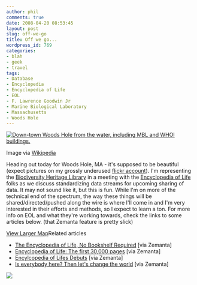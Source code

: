 ```yaml
---
author: phil
comments: true
date: 2008-04-20 08:53:45
layout: post
slug: off-we-go
title: Off we go...
wordpress_id: 769
categories:
- blah
- geek
- travel
tags:
- Database
- Encyclopedia
- Encyclopedia of Life
- EOL
- F. Lawrence Goodwin Jr
- Marine Biological Laboratory
- Massachusetts
- Woods Hole
---
```


[![Down-town Woods Hole from the water, including MBL and WHOI buildings.](http://upload.wikimedia.org/wikipedia/commons/thumb/2/29/Woods_Hole%2C_MA_from_the_water.jpg/202px-Woods_Hole%2C_MA_from_the_water.jpg)](http://commons.wikipedia.org/wiki/Image:Woods_Hole%2C_MA_from_the_water.jpg)

Image via [Wikipedia](http://commons.wikipedia.org/wiki/Image:Woods_Hole%2C_MA_from_the_water.jpg)

Heading out today for Woods Hole, MA - it's supposed to be beautiful (expect pictures on my grossly underused [flickr account](http://flickr.com/photos/fak3r)).  I'm representing the [Biodiversity Heritage Library](http://www.biodiversitylibrary.org/) in a meeting with the [Encyclopedia of Life](http://eol.org) folks as we discuss standardizing data streams for upcoming sharing of data.  It may not sound like it, but this is fun.  While I'm on more of the technical end of the spectrum, the way these things will be shared/directed/pushed along the wire is where I'll come in and I'm very interested in their efforts and methods, so I expect to learn a ton.  For more info on EOL and what they're working towards, check the links to some articles below. (that Zemanta feature is pretty slick)

  
[View Larger Map](http://maps.google.com/maps?ie=UTF8&t=h&ll=41.525801,-70.657539&spn=0.089961,0.188828&z=12&source=embed)Related articles

  * [The Encyclopedia of Life, No Bookshelf Required](http://www10.nytimes.com/2008/02/26/science/26ency.html?_r=5&ex=1361768400&en=77949abf02b7ea19&ei=5088&partner=rssnyt&emc=rss&oref=slogin&oref=slogin&oref=slogin&oref=slogin) [via Zemanta]
  * [Encyclopedia of Life: The first 30,000 pages](http://www.telegraph.co.uk/earth/main.jhtml?xml=/earth/2008/02/26/eaencyc126.xml) [via Zemanta]
  * [Encylcopedia of Lifes Debuts](http://www.readwriteweb.com/archives/encylcopedia_of_lifes_debuts.php) [via Zemanta]
  * [Is everybody here? Then let's change the world](http://www.guardian.co.uk/technology/2008/mar/20/interviews.internet?gusrc=rss) [via Zemanta]

[![](http://img.zemanta.com/pixie.png?x-id=d3adf19e-1899-474a-934e-fbb5bf122169)](http://www.zemanta.com/)

